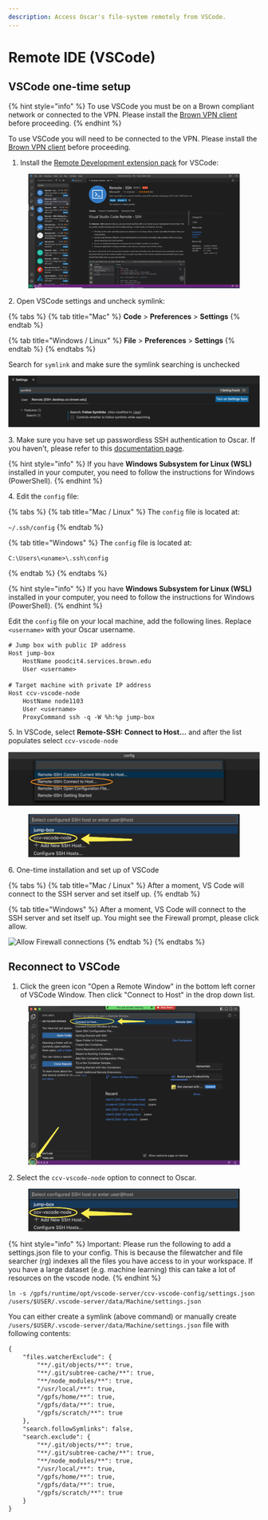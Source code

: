 ```yaml
---
description: Access Oscar's file-system remotely from VSCode.
---
```


# Remote IDE (VSCode)

## VSCode one-time setup

{% hint style="info" %}
To use VSCode you must be on a Brown compliant network or connected to the VPN. Please install the [Brown VPN client](https://vpn.brown.edu/) before proceeding.&#x20;
{% endhint %}

To use VSCode you will need to be connected to the VPN. Please install the [Brown VPN client](https://vpn.brown.edu) before proceeding.

1. Install the [Remote Development extension pack](https://aka.ms/vscode-remote/download/extension) for VSCode:

<figure><img src="../../.gitbook/assets/vscode_install.png" alt=""><figcaption></figcaption></figure>

2\. Open VSCode settings and uncheck symlink:

{% tabs %}
{% tab title="Mac" %}
**Code** > **Preferences** > **Settings**
{% endtab %}

{% tab title="Windows / Linux" %}
**File** > **Preferences** > **Settings**
{% endtab %}
{% endtabs %}

Search for `symlink` and make sure the symlink searching is unchecked

![](../../.gitbook/assets/screen-shot-2021-07-27-at-9.52.23-am.png)

3\. Make sure you have set up passwordless SSH authentication to Oscar. If you haven't, please refer to this [documentation page](https://docs.ccv.brown.edu/oscar/connecting-to-oscar/ssh/ssh-key-login-passwordless-ssh).

{% hint style="info" %}
If you have **Windows Subsystem for Linux (WSL)** installed in your computer, you need to follow the instructions for Windows (PowerShell).
{% endhint %}

4\. Edit the `config` file:

{% tabs %}
{% tab title="Mac / Linux" %}
The `config` file is located at:

`~/.ssh/config`
{% endtab %}

{% tab title="Windows" %}
The `config` file is located at:

```
C:\Users\<uname>\.ssh\config
```
{% endtab %}
{% endtabs %}

{% hint style="info" %}
If you have **Windows Subsystem for Linux (WSL)** installed in your computer, you need to follow the instructions for Windows (PowerShell).&#x20;
{% endhint %}

Edit the `config` file on your local machine, add the following lines. Replace `<username>` with your Oscar username.&#x20;

```
# Jump box with public IP address
Host jump-box
    HostName poodcit4.services.brown.edu
    User <username>

# Target machine with private IP address
Host ccv-vscode-node
    HostName node1103
    User <username>
    ProxyCommand ssh -q -W %h:%p jump-box
```

5\. In VSCode, select  **Remote-SSH: Connect to Host…** and after the list populates select `ccv-vscode-node`

![](../../.gitbook/assets/screen-shot-2021-09-08-at-10.24.42-am.png)

<figure><img src="../../.gitbook/assets/vscode_setup.png" alt=""><figcaption></figcaption></figure>

6\. One-time installation and set up of VSCode

{% tabs %}
{% tab title="Mac / Linux" %}
After a moment, VS Code will connect to the SSH server and set itself up.
{% endtab %}

{% tab title="Windows" %}
After a moment, VS Code will connect to the SSH server and set itself up. You might see the Firewall prompt, please click allow.&#x20;

![Allow Firewall connections](../../.gitbook/assets/capture\_5.png)
{% endtab %}
{% endtabs %}

## Reconnect to VSCode

1. Click the green icon "Open a Remote Window" in the bottom left corner of VSCode Window. Then click "Connect to Host" in the drop down list.

<figure><img src="../../.gitbook/assets/image (2).png" alt=""><figcaption></figcaption></figure>

2\. Select the `ccv-vscode-node` option to connect to Oscar.&#x20;

<figure><img src="../../.gitbook/assets/vscode_setup.png" alt=""><figcaption></figcaption></figure>

{% hint style="info" %}
Important: Please run the following to add a settings.json file to your config. This is because the filewatcher and file searcher (rg) indexes all the files you have access to in your workspace. If you have a large dataset (e.g. machine learning) this can take a lot of resources on the vscode node.
{% endhint %}

```
ln -s /gpfs/runtime/opt/vscode-server/ccv-vscode-config/settings.json /users/$USER/.vscode-server/data/Machine/settings.json
```

You can either create a symlink (above command) or manually create `/users/$USER/.vscode-server/data/Machine/settings.json` file with following contents:

```
{
    "files.watcherExclude": {
        "**/.git/objects/**": true,
        "**/.git/subtree-cache/**": true,
        "**/node_modules/**": true,
        "/usr/local/**": true,
        "/gpfs/home/**": true,
        "/gpfs/data/**": true,
        "/gpfs/scratch/**": true
    },
    "search.followSymlinks": false,
    "search.exclude": {
        "**/.git/objects/**": true,
        "**/.git/subtree-cache/**": true,
        "**/node_modules/**": true,
        "/usr/local/**": true,
        "/gpfs/home/**": true,
        "/gpfs/data/**": true,
        "/gpfs/scratch/**": true
    }
}
```
